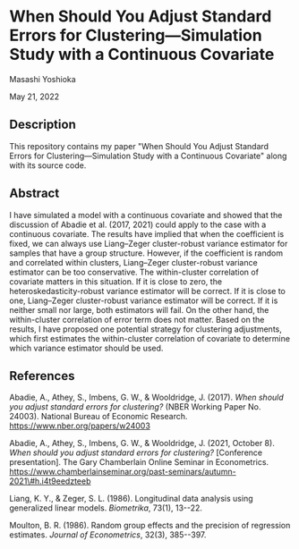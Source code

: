 # When Should You Adjust Standard Errors for Clustering&mdash;Simulation Study with a Continuous Covariate

Masashi Yoshioka

May 21, 2022

## Description

This repository contains my paper "When Should You Adjust Standard Errors for Clustering&mdash;Simulation Study with a Continuous Covariate" along with its source code.

## Abstract

I have simulated a model with a continuous covariate and showed that the discussion of Abadie et al. (2017, 2021) could apply to the case with a continuous covariate. The results have implied that when the coefficient is fixed, we can always use Liang&ndash;Zeger cluster-robust variance estimator for samples that have a group structure. However, if the coefficient is random and correlated within clusters, Liang&ndash;Zeger cluster-robust variance estimator can be too conservative. The within-cluster correlation of covariate matters in this situation. If it is close to zero, the heteroskedasticity-robust variance estimator will be correct. If it is close to one, Liang&ndash;Zeger cluster-robust variance estimator will be correct. If it is neither small nor large, both estimators will fail. On the other hand, the within-cluster correlation of error term does not matter. Based on the results, I have proposed one potential strategy for clustering adjustments, which first estimates the within-cluster correlation of covariate to determine which variance estimator should be used.

## References

Abadie, A., Athey, S., Imbens, G. W., \& Wooldridge, J. (2017). *When should you adjust standard errors for clustering?* (NBER Working Paper No. 24003). National Bureau of Economic Research. https://www.nber.org/papers/w24003

Abadie, A., Athey, S., Imbens, G. W., \& Wooldridge, J. (2021, October 8). *When should you adjust standard errors for clustering?* [Conference presentation]. The Gary Chamberlain Online Seminar in Econometrics. https://www.chamberlainseminar.org/past-seminars/autumn-2021\#h.i4t9eedzteeb

Liang, K. Y., \& Zeger, S. L. (1986). Longitudinal data analysis using generalized linear models. *Biometrika*, 73(1), 13--22.
	
Moulton, B. R. (1986). Random group effects and the precision of regression estimates. *Journal of Econometrics*, 32(3), 385--397.
